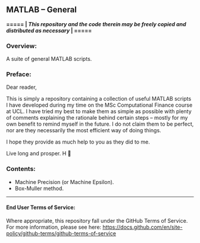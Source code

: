 ## MATLAB – General

__===== | *This repository and the code therein may be freely copied and distributed as necessary* | =====__

### Overview:
A suite of general MATLAB scripts.

### Preface:
Dear reader,

This is simply a repository containing a collection of useful MATLAB scripts I have developed during my time on the MSc Computational Finance course at UCL. I have tried my best to make them as simple as possible with plenty of comments explaining the rationale behind certain steps – mostly for my own benefit to remind myself in the future. I do not claim them to be perfect, nor are they necessarily the most efficient way of doing things. 

I hope they provide as much help to you as they did to me. 

Live long and prosper. H 🖖 

### Contents:
- Machine Precision (or Machine Epsilon).
- Box-Muller method.

---
#### End User Terms of Service:
Where appropriate, this repository fall under the GitHub Terms of Service. For more information, please see here: https://docs.github.com/en/site-policy/github-terms/github-terms-of-service
